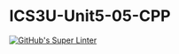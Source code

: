 # ICS3U-Unit5-05-CPP
[![GitHub's Super Linter](https://github.com/Yiyun-Qin/ICS3U-Unit5-05-CPP/workflows/GitHub's%20Super%20Linter/badge.svg)](https://github.com/Yiyun-Qin/ICS3U-Unit5-05-CPP/actions)
